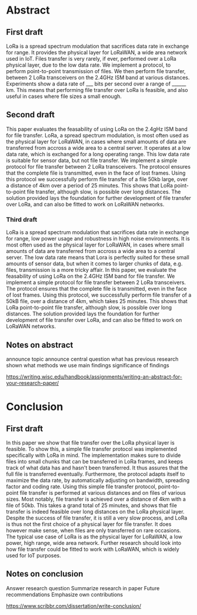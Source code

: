 # Abstract

## First draft

LoRa is a spread spectrum modulation that sacrifices data rate in exchange for range. It provides the physical layer for LoRaWAN, a wide area network used in IoT. 
Files transfer is very rarely, if ever, performed over a LoRa physical layer, due to the low data rate. 
We implement a protocol, to perform point-to-point transmission of files. We then perform file transfer, between 2 LoRa transceivers on the 2.4GHz ISM band at various distances. Experiments show a data rate of ___ bits per second over a range of ______ km.
This means that performing file transfer over LoRa is feasible, and also useful in cases where file sizes a small enough.

## Second draft

This paper evaluates the feasability of using LoRa on the 2.4gHz ISM band for file transfer. LoRa, a spread spectrum modulation, is most often used as the physical layer for LoRaWAN, in cases where small amounts of data are transferred from accross a wide area to a central server. It operates at a low data rate, which is exchanged for a long operating range. This low data rate is suitable for sensor data, but not file transfer.
We implement a simple protocol for file transfer between 2 LoRa transceivers. The protocol ensures that the complete file is transmitted, even in the face of lost frames. Using this protocol we successfully perform file transfer of a file 50kb large, over a distance of 4km over a period of 25 minutes. 
This shows that LoRa point-to-point file transfer, although slow, is possible over long distances. The solution provided lays the foundation for further development of file transfer over LoRa, and can also be fitted to work on LoRaWAN networks.

### Third draft

LoRa is a spread spectrum modulation that sacrifices data rate in exchange for range, low power usage and robustness in high noise environments. It is most often used as the physical layer for LoRaWAN, in cases where small amounts of data are transferred from accross a wide area to a central server. The low data rate means that Lora is perfectly suited for these small amounts of sensor data, but when it comes to larger chunks of data, e.g. files, transmission is a more tricky affair.
In this paper, we evaluate the feasability of using LoRa on the 2.4GHz ISM band for file transfer. We implement a simple protocol for file transfer between 2 LoRa transceivers. The protocol ensures that the complete file is transmitted, even in the face of lost frames. Using this protocol, we successfully perform file transfer of a 50kB file, over a distance of 4km, which takes 25 minutes. 
This shows that LoRa point-to-point file transfer, although slow, is possible over long distances. The solution provided lays the foundation for further development of file transfer over LoRa, and can also be fitted to work on LoRaWAN networks.


## Notes on abstract

announce topic
announce central question
what has previous research shown
what methods we use
main findings
significance of findings

https://writing.wisc.edu/handbook/assignments/writing-an-abstract-for-your-research-paper/


# Conclusion

## First draft

In this paper we show that file transfer over the LoRa physical layer is feasible. 
To show this, a simple file transfer protocol was implemented specifically with LoRa in mind. The implementation makes sure to divide files into small chunks that can be transferred in LoRa frames, and keeps track of what data has and hasn't been transferred. It thus assures that the full file is transferred eventually.
Furthermore, the protocol adapts itself to maximize the data rate, by automatically adjusting on bandwidth, spreading factor and coding rate.
Using this simple file transfer protocol, point-to-point file transfer is performed at various distances and on files of various sizes. Most notably, file transfer is achieved over a distance of 4km with a file of 50kb. This takes a grand total of 25 minutes, and shows that file transfer is indeed feasible over long distances on the LoRa physical layer. 
Despite the success of file transfer, it is still a very slow process, and LoRa is thus not the first choice of a physical layer for file transfer. It does however make sense, when files are only transferred on rare occasions. 
The typical use case of LoRa is as the physical layer for LoRaWAN, a low power, high range, wide area network. Further research should look into how file transfer could be fitted to work with LoRaWAN, which is widely used for IoT purposes. 

## Notes on conclusion

Answer research question
Summarize research in paper
Future recommendations
Emphasize own contributions

https://www.scribbr.com/dissertation/write-conclusion/



